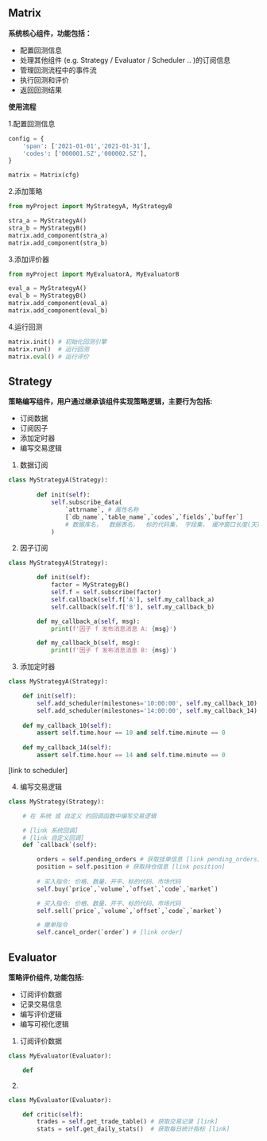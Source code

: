 
## Matrix

<b> 系统核心组件，功能包括： </b>

  - 配置回测信息
  - 处理其他组件 (e.g. Strategy / Evaluator / Scheduler .. )的订阅信息
  - 管理回测流程中的事件流
  - 执行回测和评价
  - 返回回测结果

<b> 使用流程 </b>

1.配置回测信息
```python
config = {
    'span': ['2021-01-01','2021-01-31'],
    'codes': ['000001.SZ','000002.SZ'],
}

matrix = Matrix(cfg)
```

2.添加策略
```python
from myProject import MyStrategyA, MyStrategyB

stra_a = MyStrategyA()
stra_b = MyStrategyB()
matrix.add_component(stra_a)
matrix.add_component(stra_b)
```


3.添加评价器

```python
from myProject import MyEvaluatorA, MyEvaluatorB

eval_a = MyStrategyA()
eval_b = MyStrategyB()
matrix.add_component(eval_a)
matrix.add_component(eval_b)
```

4.运行回测

```python
matrix.init() # 初始化回测引擎
matrix.run()  # 运行回测
matrix.eval() # 运行评价

```


## Strategy

<b> 策略编写组件，用户通过继承该组件实现策略逻辑，主要行为包括: </b>

- 订阅数据 
- 订阅因子
- 添加定时器
- 编写交易逻辑

1. 数据订阅

```python
class MyStrategyA(Strategy):
    
		def init(self):
			self.subscribe_data(
				`attrname`, # 属性名称
				[`db_name`,`table_name`,`codes`,`fields`,`buffer`]
				# 数据库名，  数据表名，  标的代码集， 字段集， 缓冲窗口长度(天)
			)
```


2. 因子订阅
   
```python
class MyStrategyA(Strategy):

		def init(self):
			factor = MyStrategyB()
			self.f = self.subscribe(factor)
			self.callback(self.f['A'], self.my_callback_a)
			self.callback(self.f['B'], self.my_callback_b)

		def my_callback_a(self, msg):
			print(f'因子 f 发布消息消息 A: {msg}')

		def my_callback_b(self, msg):
			print(f'因子 f 发布消息消息 B: {msg}')
```

3. 添加定时器

```python
class MyStrategyA(Strategy):

    def init(self):
        self.add_scheduler(milestones='10:00:00', self.my_callback_10)
		self.add_scheduler(milestones='14:00:00', self.my_callback_14)
	
	def my_callback_10(self):
		assert self.time.hour == 10 and self.time.minute == 0
	
	def my_callback_14(self):
		assert self.time.hour == 14 and self.time.minute == 0

```
[link to scheduler]

4. 编写交易逻辑

```python
class MyStrategy(Strategy):

	# 在 系统 或 自定义 的回调函数中编写交易逻辑

	# [link 系统回调]
	# [link 自定义回调]
	def `callback`(self):

		orders = self.pending_orders # 获取挂单信息 [link pending_orders]
		position = self.position # 获取持仓信息 [link position]
		
		# 买入指令: 价格、数量、开平、标的代码、市场代码
		self.buy(`price`,`volume`,`offset`,`code`,`market`)

		# 买入指令: 价格、数量、开平、标的代码、市场代码
		self.sell(`price`,`volume`,`offset`,`code`,`market`)

		# 撤单指令
		self.cancel_order(`order`) # [link order] 

```

## Evaluator
<b> 策略评价组件, 功能包括: </b>

- 订阅评价数据
- 记录交易信息
- 编写评价逻辑
- 编写可视化逻辑



1. 订阅评价数据
```python
class MyEvaluator(Evaluator):

	def 

```


2. 




```python
class MyEvaluator(Evaluator):

	def critic(self):
		trades = self.get_trade_table() # 获取交易记录 [link]
		stats = self.get_daily_stats()	# 获取每日统计指标 [link]

```